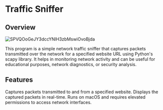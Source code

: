 Traffic Sniffer
=================
Overview
------------
![SPVQOoGeJY3dccYNlH3zbMswiOvoBjda](https://github.com/user-attachments/assets/9eb692a5-ddd7-4fcc-9714-31852d155579)



This program is a simple network traffic sniffer that captures packets transmitted over the network for a specified website URL using Python's scapy library. It helps in monitoring network activity and can be useful for educational purposes, network diagnostics, or security analysis.

Features
----------
Captures packets transmitted to and from a specified website.
Displays the captured packets in real-time.
Runs on macOS and requires elevated permissions to access network interfaces.
